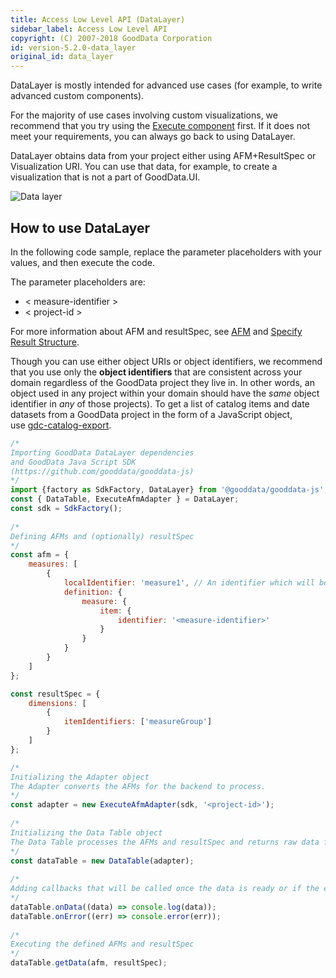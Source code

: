 ```yaml
---
title: Access Low Level API (DataLayer)
sidebar_label: Access Low Level API
copyright: (C) 2007-2018 GoodData Corporation
id: version-5.2.0-data_layer
original_id: data_layer
---
```


DataLayer is mostly intended for advanced use cases \(for example, to write advanced custom components\).

For the majority of use cases involving custom visualizations, we recommend that you try using the [Execute component](execute_component.md) first. If it does not meet your requirements, you can always go back to using DataLayer.

DataLayer obtains data from your project either using AFM+ResultSpec or Visualization URI. You can use that data, for example, to create a visualization that is not a part of GoodData.UI.

![Data layer](assets/data_layer_diagram.png)

## How to use DataLayer

In the following code sample, replace the parameter placeholders with your values, and then execute the code.

The parameter placeholders are:

* &lt; measure-identifier &gt;
* &lt; project-id &gt;

For more information about AFM and resultSpec, see [AFM](afm) and [Specify Result Structure](result_specification.md).

Though you can use either object URIs or object identifiers, we recommend that you use only the **object identifiers** that are consistent across your domain regardless of the GoodData project they live in. In other words, an object used in any project within your domain should have the _same_ object identifier in _any_ of those projects\). To get a list of catalog items and date datasets from a GoodData project in the form of a JavaScript object, use [gdc-catalog-export](gdc-catalog-export.md).

```javascript
/*
Importing GoodData DataLayer dependencies
and GoodData Java Script SDK
(https://github.com/gooddata/gooddata-js)
*/
import {factory as SdkFactory, DataLayer} from '@gooddata/gooddata-js';
const { DataTable, ExecuteAfmAdapter } = DataLayer;
const sdk = SdkFactory();
 
/*
Defining AFMs and (optionally) resultSpec
*/
const afm = {
    measures: [
        {
            localIdentifier: 'measure1', // An identifier which will be referenced in the execution results
            definition: {
                measure: {
                    item: {
                        identifier: '<measure-identifier>'
                    }
                }
            }
        }
    ]
};

const resultSpec = {
    dimensions: [
        {
            itemIdentifiers: ['measureGroup']
        }
    ]
};

/*
Initializing the Adapter object
The Adapter converts the AFMs for the backend to process.
*/
const adapter = new ExecuteAfmAdapter(sdk, '<project-id>');
 
/*
Initializing the Data Table object
The Data Table processes the AFMs and resultSpec and returns raw data from the backend.
*/
const dataTable = new DataTable(adapter);
 
/*
Adding callbacks that will be called once the data is ready or if the execution fails.
*/
dataTable.onData((data) => console.log(data));
dataTable.onError((err) => console.error(err));
 
/*
Executing the defined AFMs and resultSpec
*/
dataTable.getData(afm, resultSpec);
```
